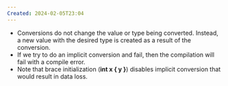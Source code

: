 ```yaml
---
Created: 2024-02-05T23:04
---
```

- Conversions do not change the value or type being converted. Instead, a new value with the desired type is created as a result of the conversion.
- If we try to do an implicit conversion and fail, then the compilation will fail with a compile error.
- Note that brace initialization (**int x { y }**) disables implicit conversion that would result in data loss.